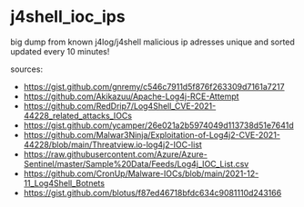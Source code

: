 # j4shell_ioc_ips
big dump from known j4log/j4shell malicious ip adresses unique and sorted  updated every 10 minutes!



sources:
- https://gist.github.com/gnremy/c546c7911d5f876f263309d7161a7217
- https://github.com/Akikazuu/Apache-Log4j-RCE-Attempt
- https://github.com/RedDrip7/Log4Shell_CVE-2021-44228_related_attacks_IOCs
- https://gist.github.com/ycamper/26e021a2b5974049d113738d51e7641d
- https://github.com/Malwar3Ninja/Exploitation-of-Log4j2-CVE-2021-44228/blob/main/Threatview.io-log4j2-IOC-list
- https://raw.githubusercontent.com/Azure/Azure-Sentinel/master/Sample%20Data/Feeds/Log4j_IOC_List.csv
- https://github.com/CronUp/Malware-IOCs/blob/main/2021-12-11_Log4Shell_Botnets
- https://gist.github.com/blotus/f87ed46718bfdc634c9081110d243166

